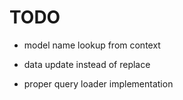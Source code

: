 # TODO

* model name lookup from context

* data update instead of replace
* proper query loader implementation
